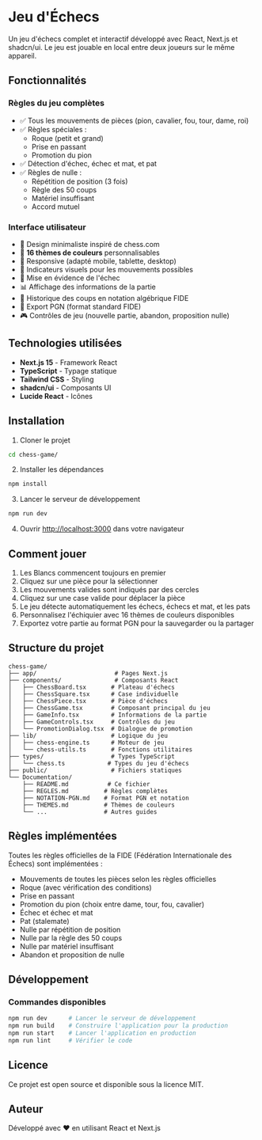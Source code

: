 # Jeu d'Échecs

Un jeu d'échecs complet et interactif développé avec React, Next.js et shadcn/ui. Le jeu est jouable en local entre deux joueurs sur le même appareil.

## Fonctionnalités

### Règles du jeu complètes

- ✅ Tous les mouvements de pièces (pion, cavalier, fou, tour, dame, roi)
- ✅ Règles spéciales :
  - Roque (petit et grand)
  - Prise en passant
  - Promotion du pion
- ✅ Détection d'échec, échec et mat, et pat
- ✅ Règles de nulle :
  - Répétition de position (3 fois)
  - Règle des 50 coups
  - Matériel insuffisant
  - Accord mutuel

### Interface utilisateur

- 🎨 Design minimaliste inspiré de chess.com
- 🎨 **16 thèmes de couleurs** personnalisables
- 📱 Responsive (adapté mobile, tablette, desktop)
- 🎯 Indicateurs visuels pour les mouvements possibles
- 🔴 Mise en évidence de l'échec
- 📊 Affichage des informations de la partie
- 📜 Historique des coups en notation algébrique FIDE
- 💾 Export PGN (format standard FIDE)
- 🎮 Contrôles de jeu (nouvelle partie, abandon, proposition nulle)

## Technologies utilisées

- **Next.js 15** - Framework React
- **TypeScript** - Typage statique
- **Tailwind CSS** - Styling
- **shadcn/ui** - Composants UI
- **Lucide React** - Icônes

## Installation

1. Cloner le projet

```bash
cd chess-game/
```

2. Installer les dépendances

```bash
npm install
```

3. Lancer le serveur de développement

```bash
npm run dev
```

4. Ouvrir [http://localhost:3000](http://localhost:3000) dans votre navigateur

## Comment jouer

1. Les Blancs commencent toujours en premier
2. Cliquez sur une pièce pour la sélectionner
3. Les mouvements valides sont indiqués par des cercles
4. Cliquez sur une case valide pour déplacer la pièce
5. Le jeu détecte automatiquement les échecs, échecs et mat, et les pats
6. Personnalisez l'échiquier avec 16 thèmes de couleurs disponibles
7. Exportez votre partie au format PGN pour la sauvegarder ou la partager

## Structure du projet

```
chess-game/
├── app/                      # Pages Next.js
├── components/               # Composants React
│   ├── ChessBoard.tsx       # Plateau d'échecs
│   ├── ChessSquare.tsx      # Case individuelle
│   ├── ChessPiece.tsx       # Pièce d'échecs
│   ├── ChessGame.tsx        # Composant principal du jeu
│   ├── GameInfo.tsx         # Informations de la partie
│   ├── GameControls.tsx     # Contrôles du jeu
│   └── PromotionDialog.tsx  # Dialogue de promotion
├── lib/                     # Logique du jeu
│   ├── chess-engine.ts      # Moteur de jeu
│   └── chess-utils.ts       # Fonctions utilitaires
├── types/                   # Types TypeScript
│   └── chess.ts            # Types du jeu d'échecs
├── public/                  # Fichiers statiques
└── Documentation/
    ├── README.md           # Ce fichier
    ├── REGLES.md          # Règles complètes
    ├── NOTATION-PGN.md    # Format PGN et notation
    ├── THEMES.md          # Thèmes de couleurs
    └── ...                # Autres guides
```

## Règles implémentées

Toutes les règles officielles de la FIDE (Fédération Internationale des Échecs) sont implémentées :

- Mouvements de toutes les pièces selon les règles officielles
- Roque (avec vérification des conditions)
- Prise en passant
- Promotion du pion (choix entre dame, tour, fou, cavalier)
- Échec et échec et mat
- Pat (stalemate)
- Nulle par répétition de position
- Nulle par la règle des 50 coups
- Nulle par matériel insuffisant
- Abandon et proposition de nulle

## Développement

### Commandes disponibles

```bash
npm run dev      # Lancer le serveur de développement
npm run build    # Construire l'application pour la production
npm run start    # Lancer l'application en production
npm run lint     # Vérifier le code
```

## Licence

Ce projet est open source et disponible sous la licence MIT.

## Auteur

Développé avec ❤️ en utilisant React et Next.js

